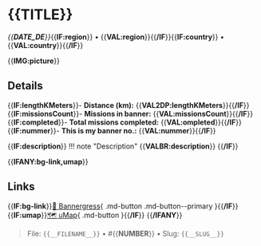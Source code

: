 # {{__TITLE__}}

*{{__DATE_DE__}}*{{__IF:region__}} • {{__VAL:region__}}{{__/IF__}}{{__IF:country__}} • {{__VAL:country__}}{{__/IF__}}

{{__IMG:picture__}}

## Details
{{__IF:lengthKMeters__}}- **Distance (km):** {{__VAL2DP:lengthKMeters__}}{{__/IF__}}
{{__IF:missionsCount__}}- **Missions in banner:** {{__VAL:missionsCount__}}{{__/IF__}}
{{__IF:completed__}}- **Total missions completed:** {{__VAL:ompleted__}}{{__/IF__}}
{{__IF:nummer__}}- **This is my banner no.:** {{__VAL:nummer__}}{{__/IF__}}

{{__IF:description__}}
!!! note "Description"
    {{__VALBR:description__}}
{{__/IF__}}

{{__IFANY:bg-link,umap__}}
## Links
{{__IF:bg-link__}}[🔗 Bannergress]({{__VAL:bg-link__}}){ .md-button .md-button--primary }{{__/IF__}}
{{__IF:umap__}}[🗺️ uMap]({{__VAL:umap__}}){ .md-button }{{__/IF__}}
{{__/IFANY__}}

> File: `{{__FILENAME__}}` • #{{__NUMBER__}} • Slug: `{{__SLUG__}}`
